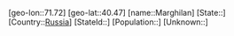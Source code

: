 ﻿---
location: [40.47,71.72]
type: City
tags:
- geo/City


SpocWebEntityId: 32280
isDeleted: false
confidential: public

---
[geo-lon::71.72]
[geo-lat::40.47]
[name::Marghilan]
[State::]
[Country::[Russia](geo/Continent/Europe/Russia.md)]
[StateId::]
[Population::]
[Unknown::]

